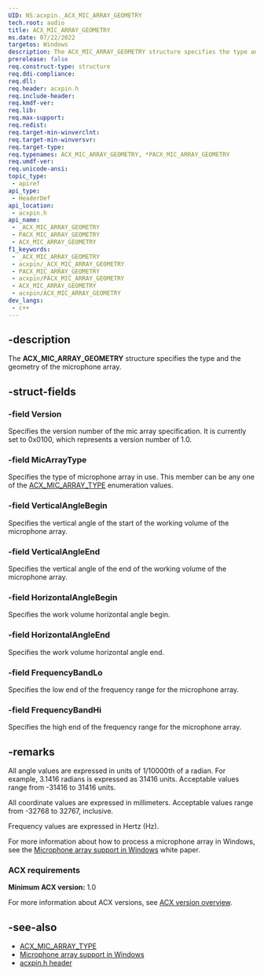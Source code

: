 ```yaml
---
UID: NS:acxpin._ACX_MIC_ARRAY_GEOMETRY
tech.root: audio
title: ACX_MIC_ARRAY_GEOMETRY
ms.date: 07/22/2022
targetos: Windows
description: The ACX_MIC_ARRAY_GEOMETRY structure specifies the type and the geometry of the microphone array.
prerelease: false
req.construct-type: structure
req.ddi-compliance: 
req.dll: 
req.header: acxpin.h
req.include-header: 
req.kmdf-ver: 
req.lib: 
req.max-support: 
req.redist: 
req.target-min-winverclnt: 
req.target-min-winversvr: 
req.target-type: 
req.typenames: ACX_MIC_ARRAY_GEOMETRY, *PACX_MIC_ARRAY_GEOMETRY
req.umdf-ver: 
req.unicode-ansi: 
topic_type:
 - apiref
api_type:
 - HeaderDef
api_location:
 - acxpin.h
api_name:
 - _ACX_MIC_ARRAY_GEOMETRY
 - PACX_MIC_ARRAY_GEOMETRY
 - ACX_MIC_ARRAY_GEOMETRY
f1_keywords:
 - _ACX_MIC_ARRAY_GEOMETRY
 - acxpin/_ACX_MIC_ARRAY_GEOMETRY
 - PACX_MIC_ARRAY_GEOMETRY
 - acxpin/PACX_MIC_ARRAY_GEOMETRY
 - ACX_MIC_ARRAY_GEOMETRY
 - acxpin/ACX_MIC_ARRAY_GEOMETRY
dev_langs:
 - c++
---
```


## -description

The **ACX_MIC_ARRAY_GEOMETRY** structure specifies the type and the geometry of the microphone array.

## -struct-fields

### -field Version

Specifies the version number of the mic array specification. It is currently set to 0x0100, which represents a version number of 1.0.

### -field MicArrayType

Specifies the type of microphone array in use. This member can be any one of the [ACX_MIC_ARRAY_TYPE](ne-acxpin-acx_mic_array_type.md) enumeration values.

### -field VerticalAngleBegin

Specifies the vertical angle of the start of the working volume of the microphone array.

### -field VerticalAngleEnd

Specifies the vertical angle of the end of the working volume of the microphone array.

### -field HorizontalAngleBegin

Specifies the work volume horizontal angle begin.

### -field HorizontalAngleEnd

Specifies the work volume horizontal angle end.

### -field FrequencyBandLo

Specifies the low end of the frequency range for the microphone array.

### -field FrequencyBandHi

Specifies the high end of the frequency range for the microphone array.

## -remarks

All angle values are expressed in units of 1/10000th of a radian. For example, 3.1416 radians is expressed as 31416 units. Acceptable values range from -31416 to 31416 units.

All coordinate values are expressed in millimeters. Acceptable values range from -32768 to 32767, inclusive.

Frequency values are expressed in Hertz (Hz).

For more information about how to process a microphone array in Windows, see the [Microphone array support in Windows](/previous-versions/windows/hardware/design/dn613960(v=vs.85)) white paper.

### ACX requirements

**Minimum ACX version:** 1.0

For more information about ACX versions, see [ACX version overview](/windows-hardware/drivers/audio/acx-version-overview).

## -see-also

- [ACX_MIC_ARRAY_TYPE](ne-acxpin-acx_mic_array_type.md)
- [Microphone array support in Windows](/previous-versions/windows/hardware/design/dn613960(v=vs.85))
- [acxpin.h header](index.md)


